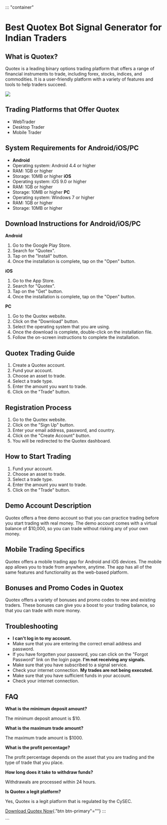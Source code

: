 ::: \"container\"
# Best Quotex Bot Signal Generator for Indian Traders

## What is Quotex?

Quotex is a leading binary options trading platform that offers a range
of financial instruments to trade, including forex, stocks, indices, and
commodities. It is a user-friendly platform with a variety of features
and tools to help traders succeed.

[![](https://static.quotex.io/files/4_en/300_250.jpg)](https://traff.sbs/brokerqxlid)

## Trading Platforms that Offer Quotex

-   WebTrader
-   Desktop Trader
-   Mobile Trader

## System Requirements for Android/iOS/PC

-   **Android**
-   Operating system: Android 4.4 or higher
-   RAM: 1GB or higher
-   Storage: 10MB or higher
    **iOS**
-   Operating system: iOS 9.0 or higher
-   RAM: 1GB or higher
-   Storage: 10MB or higher
    **PC**
-   Operating system: Windows 7 or higher
-   RAM: 1GB or higher
-   Storage: 10MB or higher

## Download Instructions for Android/iOS/PC

**Android**

1.  Go to the Google Play Store.
2.  Search for "Quotex".
3.  Tap on the "Install" button.
4.  Once the installation is complete, tap on the "Open" button.

**iOS**

1.  Go to the App Store.
2.  Search for "Quotex".
3.  Tap on the "Get" button.
4.  Once the installation is complete, tap on the "Open" button.

**PC**

1.  Go to the Quotex website.
2.  Click on the "Download" button.
3.  Select the operating system that you are using.
4.  Once the download is complete, double-click on the installation
    file.
5.  Follow the on-screen instructions to complete the installation.

## Quotex Trading Guide

1.  Create a Quotex account.
2.  Fund your account.
3.  Choose an asset to trade.
4.  Select a trade type.
5.  Enter the amount you want to trade.
6.  Click on the "Trade" button.

## Registration Process

1.  Go to the Quotex website.
2.  Click on the "Sign Up" button.
3.  Enter your email address, password, and country.
4.  Click on the "Create Account" button.
5.  You will be redirected to the Quotex dashboard.

## How to Start Trading

1.  Fund your account.
2.  Choose an asset to trade.
3.  Select a trade type.
4.  Enter the amount you want to trade.
5.  Click on the "Trade" button.

## Demo Account Description

Quotex offers a free demo account so that you can practice trading
before you start trading with real money. The demo account comes with a
virtual balance of \$10,000, so you can trade without risking any of
your own money.

## Mobile Trading Specifics

Quotex offers a mobile trading app for Android and iOS devices. The
mobile app allows you to trade from anywhere, anytime. The app has all
of the same features and functionality as the web-based platform.

## Bonuses and Promo Codes in Quotex

Quotex offers a variety of bonuses and promo codes to new and existing
traders. These bonuses can give you a boost to your trading balance, so
that you can trade with more money.

## Troubleshooting

-   **I can\'t log in to my account.**
-   Make sure that you are entering the correct email address and
    password.
-   If you have forgotten your password, you can click on the "Forgot
    Password" link on the login page.
    **I\'m not receiving any signals.**
-   Make sure that you have subscribed to a signal service.
-   Check your internet connection.
    **My trades are not being executed.**
-   Make sure that you have sufficient funds in your account.
-   Check your internet connection.

## FAQ

**What is the minimum deposit amount?**

The minimum deposit amount is \$10.

**What is the maximum trade amount?**

The maximum trade amount is \$1000.

**What is the profit percentage?**

The profit percentage depends on the asset that you are trading and the
type of trade that you place.

**How long does it take to withdraw funds?**

Withdrawals are processed within 24 hours.

**Is Quotex a legit platform?**

Yes, Quotex is a legit platform that is regulated by the CySEC.

[Download Quotex Now](\%22https://traff.sbs/brokerqxlid\%22){."btn
btn-primary"=""}
:::

\`\`\`

